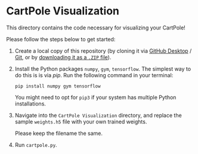 # CartPole Visualization

This directory contains the code necessary for visualizing your CartPole!

Please follow the steps below to get started:

1. Create a local copy of this repository (by cloning it via [GitHub Desktop](x-github-client://openRepo/https://github.com/Harrow-Enigma/ai-lecture-series-summer21) / [Git](https://git-scm.com/docs/git-clone), or by [downloading it as a `.ZIP` file](https://github.com/Harrow-Enigma/ai-lecture-series-summer21/archive/refs/heads/main.zip)).

2. Install the Python packages `numpy`, `gym`, `tensorflow`. The simplest way to do this is is via *pip*. Run the following command in your terminal:
   
   `pip install numpy gym tensorflow`
   
   You might need to opt for `pip3` if your system has multiple Python installations.

3. Navigate into the `CartPole Visualization` directory, and replace the sample `weights.h5` file with your own trained weights.

   Please keep the filename the same.
   
4. Run `cartpole.py`. 
